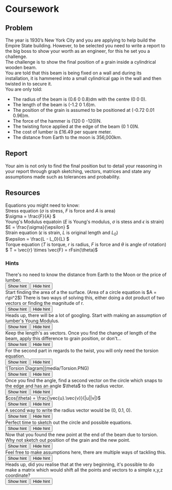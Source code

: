 <script type="text/x-mathjax-config"> MathJax.Hub.Config({ tex2jax: { inlineMath: [ ['$','$'], ["\\(","\\)"] ], processEscapes: true } }); </script> <script type="text/javascript" async src="https://cdnjs.cloudflare.com/ajax/libs/mathjax/2.7.5/MathJax.js?config=TeX-MML-AM_CHTML"> </script> <script type="text/javascript" src="tutorialSheetScripts.js"> </script>

# Coursework

## __Problem__
The year is 1930’s New York City and you are applying to help build the Empire State building. However, to be selected you need to write a report to the big boss to show your worth as an engineer, for this he set you a challenge. \
The challenge is to show the final position of a grain inside a cylindrical wooden beam. \
You are told that this beam is being fixed on a wall and during its installation, it is hammered into a small cylindrical gap in the wall and then twisted in to secure it. \
You are only told:

* The radius of the beam is (0.6 0 0.8)dm with the centre (0 0 0).
* The length of the beam is (-1.2 0 1.6)m.
* The position of the grain is assumed to be positioned at (-0.72 0.01 0.96)m.
* The force of the hammer is (120 0 -120)N.
* The twisting force applied at the edge of the beam (0 1 0)N.
* The cost of lumber is £16.49 per square meter.
* The distance from Earth to the moon is 356,000km.

## __Report__
Your aim is not only to find the final position but to detail your reasoning in your report  through graph sketching, vectors, matrices and state any assumptions made such as tolerances and probability.

## __Resources__
Equations you might need to know: \
Stress equation ($\sigma$ is stress, $F$ is force and $A$ is area)\
$\sigma = \frac{F}{A} $ \
Young's Modulus equatoin ($E$ is Young's modulus, $\sigma$ is stess and $\epsilon$ is strain) \
$E = \frac{\sigma}{\epsilon} $ \
Strain equation ($\epsilon$ is strain, $L$ is original length and $L_0$) \
$\epsilon = \frac{L - L_0}{L} $ \
Torque equation ($T$ is torque, $r$ is radius, $F$ is force and $\theta$ is angle of rotation) \
$ T = \vec{r} \times \vec{F} = rFsin(\theta)$

### __Hints__
<div class = "answer"> There's no need to know the distance from Earth to the Moon or the price of lumber.
</div>
<button type="button" onclick="displayAnswers('block')">Show hint </button>
<button type="button" onclick="displayAnswers('none')">Hide hint </button>
<br>
<div class = "answer"> Start finding the area of a the surface. 
(Area of a circle equation is 
$A = r\pi^2$)
There is two ways of solving this, either doing a dot product of two vectors or finding the magnitude of r. 
</div>
<button type="button" onclick="displayAnswers('block')">Show hint </button>
<button type="button" onclick="displayAnswers('none')">Hide hint </button>
<br>
<div class = "answer"> Heads up, there will be a lot of googling. Start with making an assumption of lumber's Young Modulus.
</div>
<button type="button" onclick="displayAnswers('block')">Show hint </button>
<button type="button" onclick="displayAnswers('none')">Hide hint </button>
<br>
<div class = "answer"> Keep the length's as vectors. Once you find the change of length of the beam, apply this difference to grain position, or don't...
</div>
<button type="button" onclick="displayAnswers('block')">Show hint </button>
<button type="button" onclick="displayAnswers('none')">Hide hint </button>
<br>
<div class = "answer"> For the second part in regards to the twist, you will only need the torsion equation. 
</div>
<button type="button" onclick="displayAnswers('block')">Show hint </button>
<button type="button" onclick="displayAnswers('none')">Hide hint </button>
<br>
<div class = "answer"> ![Torsion Diagram](media/Torsion.PNG)
</div>
<button type="button" onclick="displayAnswers('block')">Show hint </button>
<button type="button" onclick="displayAnswers('none')">Hide hint </button>
<br>
<div class = "answer"> Once you find the angle, find a second vector on the circle which snaps to the edge and has an angle $\theta$ to the radius vector.
</div>
<button type="button" onclick="displayAnswers('block')">Show hint </button>
<button type="button" onclick="displayAnswers('none')">Hide hint </button>
<br>
<div class = "answer"> $cos(\theta) = \frac{\vec{u}.\vec{v}}{|u||v|}$
</div>
<button type="button" onclick="displayAnswers('block')">Show hint </button>
<button type="button" onclick="displayAnswers('none')">Hide hint </button>
<br>
<div class = "answer"> A second way to write the radius vector would be (0, 0.1, 0).
</div>
<button type="button" onclick="displayAnswers('block')">Show hint </button>
<button type="button" onclick="displayAnswers('none')">Hide hint </button>
<br>
<div class = "answer"> Perfect time to sketch out the circle and possible equations.
</div>
<button type="button" onclick="displayAnswers('block')">Show hint </button>
<button type="button" onclick="displayAnswers('none')">Hide hint </button>
<br>
<div class = "answer"> Now that you found the new point at the end of the beam due to torsion. Why not sketch out position of the grain and the new point.
</div>
<button type="button" onclick="displayAnswers('block')">Show hint </button>
<button type="button" onclick="displayAnswers('none')">Hide hint </button>
<br>
<div class = "answer"> Feel free to make assumptions here, there are multiple ways of tackling this.
</div>
<button type="button" onclick="displayAnswers('block')">Show hint </button>
<button type="button" onclick="displayAnswers('none')">Hide hint </button>
<br>
<div class = "answer"> Heads up, did you realise that at the very beginning, it's possible to do make a matrix which would shift all the points and vectors to a simple x,y,z coordinate?
</div>
<button type="button" onclick="displayAnswers('block')">Show hint </button>
<button type="button" onclick="displayAnswers('none')">Hide hint </button>
<br>
